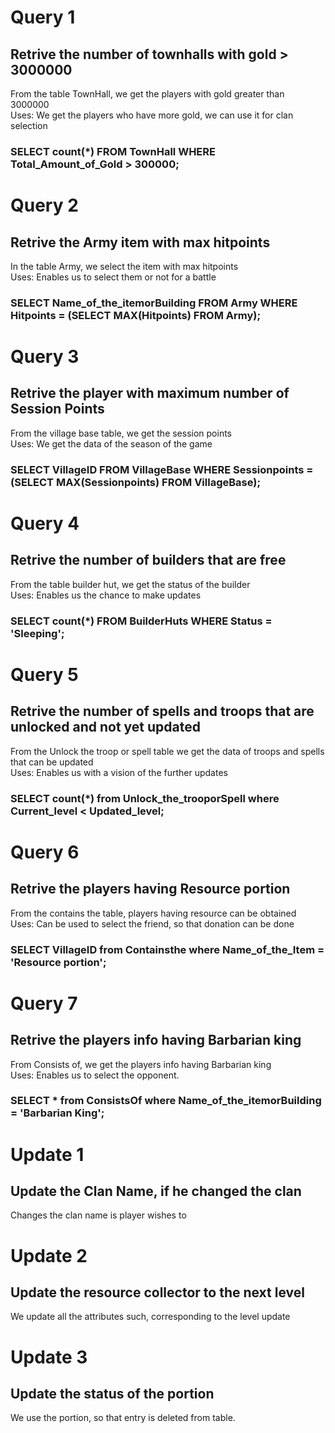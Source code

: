 # Query 1
## Retrive the number of townhalls with gold > 3000000
From the table TownHall, we get the players with gold greater than 3000000 <br>
Uses: We get the players who have more gold, we can use it for clan selection<br>
### SELECT count(*) FROM TownHall WHERE Total_Amount_of_Gold > 300000;

# Query 2
## Retrive the Army item with max hitpoints
In the table Army, we select the item with max hitpoints <br>
Uses: Enables us to select them or not for a battle<br>
### SELECT Name_of_the_itemorBuilding FROM Army WHERE Hitpoints = (SELECT MAX(Hitpoints) FROM Army);             

# Query 3
## Retrive the player with maximum number of Session Points
From the village base table, we get the session points <br>
Uses: We get the data of the season of the game<br>
### SELECT VillageID FROM VillageBase WHERE Sessionpoints = (SELECT MAX(Sessionpoints) FROM VillageBase); 

# Query 4
## Retrive the number of builders that are free
From the table builder hut, we get the status of the builder<br>
Uses: Enables us the chance to make updates<br>
### SELECT count(*) FROM BuilderHuts WHERE Status = 'Sleeping';

# Query 5
## Retrive the number of spells and troops that are unlocked and not yet updated
From the Unlock the troop or spell table we get the data of troops and spells that can be updated<br>
Uses: Enables us with a vision of the further updates<br>
### SELECT count(*) from Unlock_the_trooporSpell where Current_level < Updated_level;

# Query 6
## Retrive the players having Resource portion
From the contains the table, players having resource can be obtained<br>
Uses: Can be used to select the friend, so that donation can be done<br>
### SELECT VillageID from Containsthe where Name_of_the_Item = 'Resource portion';

# Query 7
## Retrive the players info having Barbarian king
From Consists of, we get the players info having Barbarian king<br>
Uses: Enables us to select the opponent.<br>
### SELECT * from ConsistsOf where Name_of_the_itemorBuilding = 'Barbarian King';

# Update 1
## Update the Clan Name, if he changed the clan
Changes the clan name is player wishes to<br>

# Update 2
## Update the resource collector to the next level
We update all the attributes such, corresponding to the level update<br>

# Update 3
## Update the status of the portion
We use the portion, so that entry is deleted from table.<br>



